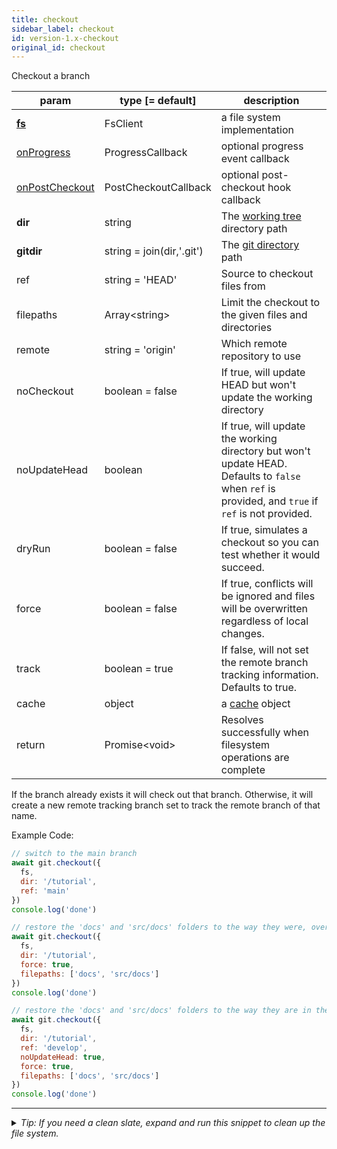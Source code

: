 ```yaml
---
title: checkout
sidebar_label: checkout
id: version-1.x-checkout
original_id: checkout
---
```


Checkout a branch

| param                              | type [= default]          | description                                                                                                                                        |
| ---------------------------------- | ------------------------- | -------------------------------------------------------------------------------------------------------------------------------------------------- |
| [**fs**](./fs)                     | FsClient                  | a file system implementation                                                                                                                       |
| [onProgress](./onProgress)         | ProgressCallback          | optional progress event callback                                                                                                                   |
| [onPostCheckout](./onPostCheckout) | PostCheckoutCallback      | optional post-checkout hook callback                                                                                                               |
| **dir**                            | string                    | The [working tree](dir-vs-gitdir.md) directory path                                                                                                |
| **gitdir**                         | string = join(dir,'.git') | The [git directory](dir-vs-gitdir.md) path                                                                                                         |
| ref                                | string = 'HEAD'           | Source to checkout files from                                                                                                                      |
| filepaths                          | Array\<string\>           | Limit the checkout to the given files and directories                                                                                              |
| remote                             | string = 'origin'         | Which remote repository to use                                                                                                                     |
| noCheckout                         | boolean = false           | If true, will update HEAD but won't update the working directory                                                                                   |
| noUpdateHead                       | boolean                   | If true, will update the working directory but won't update HEAD. Defaults to `false` when `ref` is provided, and `true` if `ref` is not provided. |
| dryRun                             | boolean = false           | If true, simulates a checkout so you can test whether it would succeed.                                                                            |
| force                              | boolean = false           | If true, conflicts will be ignored and files will be overwritten regardless of local changes.                                                      |
| track                              | boolean = true            | If false, will not set the remote branch tracking information. Defaults to true.                                                                   |
| cache                              | object                    | a [cache](cache.md) object                                                                                                                         |
| return                             | Promise\<void\>           | Resolves successfully when filesystem operations are complete                                                                                      |

If the branch already exists it will check out that branch. Otherwise, it will create a new remote tracking branch set to track the remote branch of that name.

Example Code:

```js live
// switch to the main branch
await git.checkout({
  fs,
  dir: '/tutorial',
  ref: 'main'
})
console.log('done')
```

```js live
// restore the 'docs' and 'src/docs' folders to the way they were, overwriting any changes
await git.checkout({
  fs,
  dir: '/tutorial',
  force: true,
  filepaths: ['docs', 'src/docs']
})
console.log('done')
```

```js live
// restore the 'docs' and 'src/docs' folders to the way they are in the 'develop' branch, overwriting any changes
await git.checkout({
  fs,
  dir: '/tutorial',
  ref: 'develop',
  noUpdateHead: true,
  force: true,
  filepaths: ['docs', 'src/docs']
})
console.log('done')
```


---

<details>
<summary><i>Tip: If you need a clean slate, expand and run this snippet to clean up the file system.</i></summary>

```js live
window.fs = new LightningFS('fs', { wipe: true })
window.pfs = window.fs.promises
console.log('done')
```
</details>

<script>
(function rewriteEditLink() {
  const el = document.querySelector('a.edit-page-link.button');
  if (el) {
    el.href = 'https://github.com/isomorphic-git/isomorphic-git/edit/main/src/api/checkout.js';
  }
})();
</script>